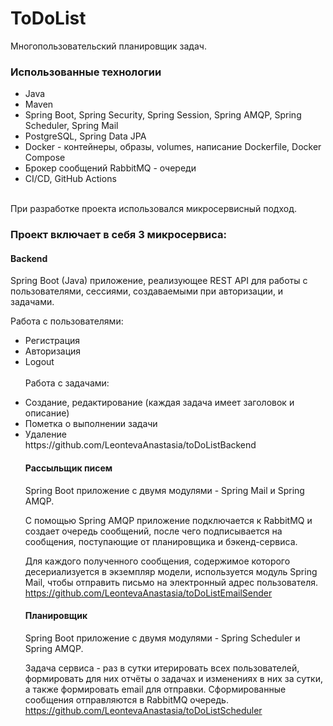 <h1>ToDoList</h1>
Многопользовательский планировщик задач.

<h3>Использованные технологии</h3>
<ul><li>Java </li>
<li>Maven</li>
<li>Spring Boot, Spring Security, Spring Session, Spring AMQP, Spring Scheduler, Spring Mail</li>
<li>PostgreSQL, Spring Data JPA</li>
<li>Docker - контейнеры, образы, volumes, написание Dockerfile, Docker Compose</li>
<li>Брокер сообщений RabbitMQ - очереди</li>
<li>CI/CD, GitHub Actions</li> </ul>
<br>
При разработке проекта использовался микросервисный подход. 
<br>
<h3>Проект включает в себя 3 микросервиса:</h3>

<h4>Backend</h4>
Spring Boot (Java) приложение, реализующее REST API для работы с пользователями, сессиями, создаваемыми при авторизации, и задачами.
<p>

Работа с пользователями:

<ul><li>Регистрация</li>
<li>Авторизация</li>
<li>Logout</li></ui>
<br>
Работа с задачами:
<p>
<li>Создание, редактирование (каждая задача имеет заголовок и описание)</li>
<li>Пометка о выполнении задачи</li>
<li>Удаление</li>
https://github.com/LeontevaAnastasia/toDoListBackend
<br>
<h4>Рассыльщик писем</h4>
Spring Boot приложение с двумя модулями - Spring Mail и Spring AMQP.

С помощью Spring AMQP приложение подключается к RabbitMQ и создает очередь сообщений, после чего подписывается на сообщения, поступающие от планировщика и бэкенд-сервиса.

Для каждого полученного сообщения, содержимое которого десериализуется в экземпляр модели, используется модуль Spring Mail, чтобы отправить письмо на электронный адрес пользователя.
https://github.com/LeontevaAnastasia/toDoListEmailSender
<br>
<h4>Планировщик</h4>
Spring Boot приложение с двумя модулями - Spring Scheduler и Spring AMQP.

Задача сервиса - раз в сутки итерировать всех пользователей, формировать для них отчёты о задачах и изменениях в них за сутки, а также формировать email для отправки. 
Сформированные сообщения отправляются в RabbitMQ очередь.
https://github.com/LeontevaAnastasia/toDoListScheduler
